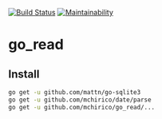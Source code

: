 [![Build Status](https://travis-ci.org/mchirico/go_read.svg?branch=develop)](https://travis-ci.org/mchirico/go_read)
[![Maintainability](https://api.codeclimate.com/v1/badges/71a0b75a3329bb2178ff/maintainability)](https://codeclimate.com/github/mchirico/go_read/maintainability)
# go_read


## Install

```bash
go get -u github.com/mattn/go-sqlite3
go get -u github.com/mchirico/date/parse
go get -u github.com/mchirico/go_read/...

```